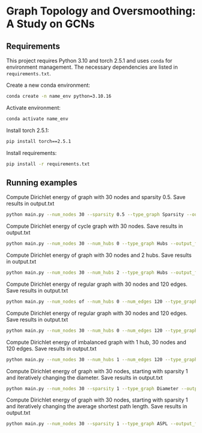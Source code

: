# Graph Topology and Oversmoothing: A Study on GCNs

## Requirements

This project requires Python 3.10 and torch 2.5.1 and uses `conda` for environment management. The necessary dependencies are listed in `requirements.txt`.

Create a new conda environment:
```bash
conda create -n name_env python=3.10.16
```
Activate environment:
```bash
conda activate name_env
````

Install torch 2.5.1:
```bash
pip install torch==2.5.1
```

Install requirements:
```bash
pip install -r requirements.txt
```
## Running examples
Compute Dirichlet energy of graph with 30 nodes and sparsity 0.5. Save results in output.txt
```bash
python main.py --num_nodes 30 --sparsity 0.5 --type_graph Sparsity --output_file output.txt
```
Compute Dirichlet energy of cycle graph with 30 nodes. Save results in output.txt
```bash
python main.py --num_nodes 30 --num_hubs 0 --type_graph Hubs --output_file output.txt 
```
Compute Dirichlet energy of graph with 30 nodes and 2 hubs. Save results in output.txt
```bash
python main.py --num_nodes 30 --num_hubs 2 --type_graph Hubs --output_file output.txt 
```
Compute Dirichlet energy of regular graph with 30 nodes and 120 edges. Save results in output.txt
```bash
python main.py --num_nodes of --num_hubs 0 --num_edges 120 --type_graph Regular --output_file output.txt
```
Compute Dirichlet energy of regular graph with 30 nodes and 120 edges. Save results in output.txt
```bash
python main.py --num_nodes 30 --num_hubs 0 --num_edges 120 --type_graph Regular --output_file output.txt
```
Compute Dirichlet energy of imbalanced graph with 1 hub, 30 nodes and 120 edges. Save results in output.txt
```bash
python main.py --num_nodes 30 --num_hubs 1 --num_edges 120 --type_graph Regular --output_file output.txt
```
Compute Dirichlet energy of graph with 30 nodes, starting with sparsity 1 and iteratively changing the diameter. Save results in output.txt
```bash
python main.py --num_nodes 30 --sparsity 1 --type_graph Diameter --output_file output.txt
```
Compute Dirichlet energy of graph with 30 nodes, starting with sparsity 1 and iteratively changing the average shortest path length. Save results in output.txt
```bash
python main.py --num_nodes 30 --sparsity 1 --type_graph ASPL --output_file output.txt
```

